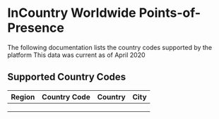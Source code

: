 InCountry Worldwide Points-of-Presence
===========
The following documentation lists the country codes supported by the platform
This data was current as of April 2020

Supported Country Codes
-----
|  Region |  Country Code |  Country |  City |
|:-:|:-:|:-:|:-:|
|   |   |   |   |
|   |   |   |   |
|   |   |   |   |